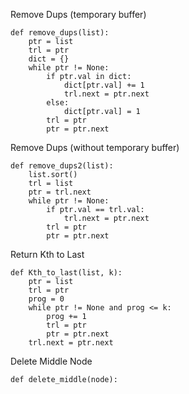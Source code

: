 Remove Dups (temporary buffer)
```
def remove_dups(list):
	ptr = list
	trl = ptr
	dict = {}
	while ptr != None:
		if ptr.val in dict:
			dict[ptr.val] += 1
			trl.next = ptr.next
		else:
			dict[ptr.val] = 1
		trl = ptr
		ptr = ptr.next
```
  
Remove Dups (without temporary buffer)
```
def remove_dups2(list):
	list.sort()
	trl = list
	ptr = trl.next
	while ptr != None:
		if ptr.val == trl.val:
			trl.next = ptr.next
		trl = ptr
		ptr = ptr.next
```
  
Return Kth to Last
```
def Kth_to_last(list, k):
	ptr = list
	trl = ptr
	prog = 0
	while ptr != None and prog <= k:
		prog += 1
		trl = ptr
		ptr = ptr.next
	trl.next = ptr.next
```
  
Delete Middle Node
```
def delete_middle(node):
	
```
